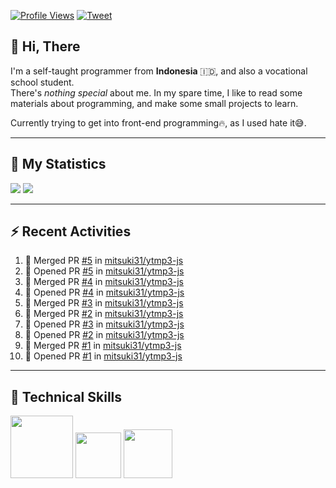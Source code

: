 <!-- Header Badges -->
[![Profile Views](https://komarev.com/ghpvc/?username=mitsuki31&color=blue&label=PROFILE+VIEWS)](https://github.com/mitsuki31)
[![Tweet](https://img.shields.io/twitter/url?url=https%3A%2F%2Ftwitter.com%2Fryuumitsuki31)](https://twitter.com/ryuumitsuki31)

## 👋 Hi, There

I'm a self-taught programmer from **Indonesia** 🇮🇩, and also a vocational school student.  
There's _nothing special_ about me. In my spare time, I like to read some materials about programming, and make some small projects to learn.

Currently trying to get into front-end programming🔥, as I used hate it😅.

---

## 🔭 My Statistics

<picture id="stats">
    <source 
            srcset="https://github-readme-stats.vercel.app/api?username=mitsuki31&show_icons=true&theme=tokyonight&include_all_commits=true&show_private=falsee&hide=stars"
            media="(prefers-color-scheme: dark)"
    />
    <source
            srcset="https://github-readme-stats.vercel.app/api?username=mitsuki31&show_icons=true&include_all_commits=true&show_private=false&hide=stars"
            media="(prefers-color-scheme: light), (prefers-color-scheme: no-preference)"
    />
    <img src="https://github-readme-stats.vercel.app/api?username=mitsuki31&show_icons=true&include_all_commits=true&show_private=false&hide=stars" />
</picture>

<picture id="top-langs">
    <source
            srcset="https://github-readme-stats.vercel.app/api/top-langs/?username=mitsuki31&layout=donut&theme=tokyonight&count_private=true&langs_count=10"
            media="(prefers-color-scheme: dark)"
    />
    <source
            srcset="https://github-readme-stats.vercel.app/api/top-langs/?username=mitsuki31&layout=donut&count_private=true&langs_count=10"
            media="(prefers-color-scheme: light), (prefers-color-scheme: no-preference)"
    />
    <img src="https://github-readme-stats.vercel.app/api/top-langs/?username=mitsuki31&layout=donut&langs_count=10&count_private=true" />
</picture>

<!--
[![Snake](https://github.com/mitsuki31/mitsuki31/blob/output/github-contribution-grid-snake.svg)](https://github.com/mitsuki31)
-->

---

## ⚡ Recent Activities

<!--START_SECTION:activity-->
1. 🎉 Merged PR [#5](https://github.com/mitsuki31/ytmp3-js/pull/5) in [mitsuki31/ytmp3-js](https://github.com/mitsuki31/ytmp3-js)
2. 💪 Opened PR [#5](https://github.com/mitsuki31/ytmp3-js/pull/5) in [mitsuki31/ytmp3-js](https://github.com/mitsuki31/ytmp3-js)
3. 🎉 Merged PR [#4](https://github.com/mitsuki31/ytmp3-js/pull/4) in [mitsuki31/ytmp3-js](https://github.com/mitsuki31/ytmp3-js)
4. 💪 Opened PR [#4](https://github.com/mitsuki31/ytmp3-js/pull/4) in [mitsuki31/ytmp3-js](https://github.com/mitsuki31/ytmp3-js)
5. 🎉 Merged PR [#3](https://github.com/mitsuki31/ytmp3-js/pull/3) in [mitsuki31/ytmp3-js](https://github.com/mitsuki31/ytmp3-js)
6. 🎉 Merged PR [#2](https://github.com/mitsuki31/ytmp3-js/pull/2) in [mitsuki31/ytmp3-js](https://github.com/mitsuki31/ytmp3-js)
7. 💪 Opened PR [#3](https://github.com/mitsuki31/ytmp3-js/pull/3) in [mitsuki31/ytmp3-js](https://github.com/mitsuki31/ytmp3-js)
8. 💪 Opened PR [#2](https://github.com/mitsuki31/ytmp3-js/pull/2) in [mitsuki31/ytmp3-js](https://github.com/mitsuki31/ytmp3-js)
9. 🎉 Merged PR [#1](https://github.com/mitsuki31/ytmp3-js/pull/1) in [mitsuki31/ytmp3-js](https://github.com/mitsuki31/ytmp3-js)
10. 💪 Opened PR [#1](https://github.com/mitsuki31/ytmp3-js/pull/1) in [mitsuki31/ytmp3-js](https://github.com/mitsuki31/ytmp3-js)
<!--END_SECTION:activity-->

---


## 👾 Technical Skills
<div id="skills" align="left">
    <!-- Python -->
    <a>
        <img
             src="https://img.shields.io/badge/Python-14354C?style=for-the-badge&logo=python&logoColor=white"
             width="100px"
        >
    </a>
    <!-- C++ -->
    <a>
        <img
             src="https://img.shields.io/badge/C%2B%2B-00599C?style=for-the-badge&logo=c%2B%2B&logoColor=white"
             width="73px"
        >
    </a>
    <!-- Java -->
    <a>
        <img
             src="https://img.shields.io/badge/Java-ED8B00?style=for-the-badge&logo=openjdk&logoColor=white"
             width="78px"
        >
    </a>
</div>
